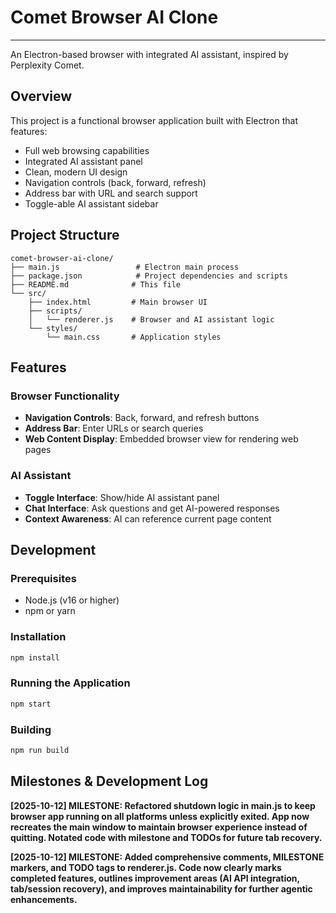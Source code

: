 # Comet Browser AI Clone
---
An Electron-based browser with integrated AI assistant, inspired by Perplexity Comet.
## Overview
This project is a functional browser application built with Electron that features:
- Full web browsing capabilities
- Integrated AI assistant panel
- Clean, modern UI design
- Navigation controls (back, forward, refresh)
- Address bar with URL and search support
- Toggle-able AI assistant sidebar
## Project Structure
```
comet-browser-ai-clone/
├── main.js                 # Electron main process
├── package.json            # Project dependencies and scripts
├── README.md              # This file
└── src/
    ├── index.html         # Main browser UI
    ├── scripts/
    │   └── renderer.js    # Browser and AI assistant logic
    └── styles/
        └── main.css       # Application styles
```
## Features
### Browser Functionality
- **Navigation Controls**: Back, forward, and refresh buttons
- **Address Bar**: Enter URLs or search queries
- **Web Content Display**: Embedded browser view for rendering web pages
### AI Assistant
- **Toggle Interface**: Show/hide AI assistant panel
- **Chat Interface**: Ask questions and get AI-powered responses
- **Context Awareness**: AI can reference current page content
## Development
### Prerequisites
- Node.js (v16 or higher)
- npm or yarn
### Installation
```bash
npm install
```
### Running the Application
```bash
npm start
```
### Building
```bash
npm run build
```
## Milestones & Development Log
**[2025-10-12] MILESTONE: Refactored shutdown logic in main.js to keep browser app running on all platforms unless explicitly exited. App now recreates the main window to maintain browser experience instead of quitting. Notated code with milestone and TODOs for future tab recovery.**

**[2025-10-12] MILESTONE: Added comprehensive comments, MILESTONE markers, and TODO tags to renderer.js. Code now clearly marks completed features, outlines improvement areas (AI API integration, tab/session recovery), and improves maintainability for further agentic enhancements.**
